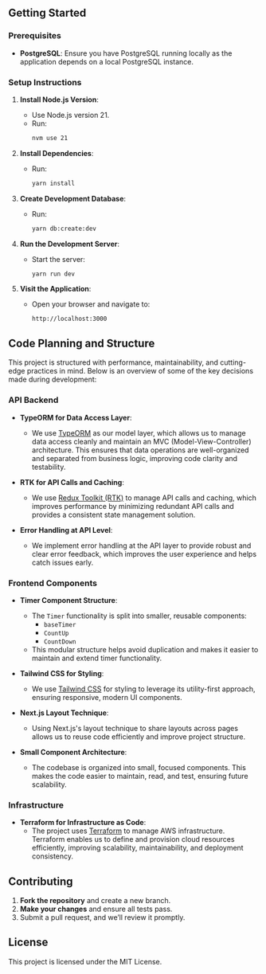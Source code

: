 ## Getting Started

### Prerequisites

- **PostgreSQL**: Ensure you have PostgreSQL running locally as the application depends on a local PostgreSQL instance.

### Setup Instructions

1. **Install Node.js Version**:
   - Use Node.js version 21.
   - Run:
     ```bash
     nvm use 21
     ```

2. **Install Dependencies**:
   - Run:
     ```bash
     yarn install
     ```

3. **Create Development Database**:
   - Run:
     ```bash
     yarn db:create:dev
     ```

4. **Run the Development Server**:
   - Start the server:
     ```bash
     yarn run dev
     ```

5. **Visit the Application**:
   - Open your browser and navigate to:
     ```
     http://localhost:3000
     ```

## Code Planning and Structure

This project is structured with performance, maintainability, and cutting-edge practices in mind. Below is an overview of some of the key decisions made during development:

### API Backend

- **TypeORM for Data Access Layer**:
  - We use [TypeORM](https://typeorm.io/) as our model layer, which allows us to manage data access cleanly and maintain an MVC (Model-View-Controller) architecture. This ensures that data operations are well-organized and separated from business logic, improving code clarity and testability.

- **RTK for API Calls and Caching**:
  - We use [Redux Toolkit (RTK)](https://redux-toolkit.js.org/) to manage API calls and caching, which improves performance by minimizing redundant API calls and provides a consistent state management solution.

- **Error Handling at API Level**:
  - We implement error handling at the API layer to provide robust and clear error feedback, which improves the user experience and helps catch issues early.

### Frontend Components

- **Timer Component Structure**:
  - The `Timer` functionality is split into smaller, reusable components:
    - `baseTimer`
    - `CountUp`
    - `CountDown`
  - This modular structure helps avoid duplication and makes it easier to maintain and extend timer functionality.

- **Tailwind CSS for Styling**:
  - We use [Tailwind CSS](https://tailwindcss.com/) for styling to leverage its utility-first approach, ensuring responsive, modern UI components.

- **Next.js Layout Technique**:
  - Using Next.js's layout technique to share layouts across pages allows us to reuse code efficiently and improve project structure.

- **Small Component Architecture**:
  - The codebase is organized into small, focused components. This makes the code easier to maintain, read, and test, ensuring future scalability.

### Infrastructure

- **Terraform for Infrastructure as Code**:
  - The project uses [Terraform](https://www.terraform.io/) to manage AWS infrastructure. Terraform enables us to define and provision cloud resources efficiently, improving scalability, maintainability, and deployment consistency.

## Contributing

1. **Fork the repository** and create a new branch.
2. **Make your changes** and ensure all tests pass.
3. Submit a pull request, and we’ll review it promptly.

## License

This project is licensed under the MIT License.
